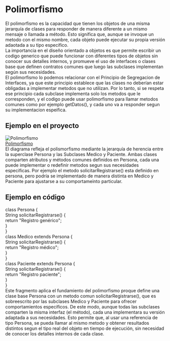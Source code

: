 # Polimorfismo
El polimorfismo es la capacidad que tienen los objetos de una misma jerarquía de clases para responder de manera diferente a un mismo mensaje o llamada a método. Esto significa que, aunque se invoque un metodo con el mismo nombre, cada objeto puede ejecutar su propia versión adaotada a su tipo especifico.  
La importancia en el diseño orientado a objetos es que permite escribir un codigo generico que puede funcionar con diferentes tipos de objetos sin conocer sus detalles internos, y promueve el uso de interfaces o clases base que definen contratos comunes que luego las subclases implementan según sus necesidades.  
El polimorfismo lo podemos relacionar con el Principio de Segregacion de Interfaces, ya que este principio establece que las clases no deberían estar obligadas a implementar metodos que no utilizan. Por lo tanto, si se respeta ese principio cada subclase implementa solo los metodos que le corresponden, y el codigo puede usar polimorfismo para llamar metodos comunes como por ejemplo getDatos(), y cada uno va a responder segun su implementacion espeifica.  

## Ejemplo en el proyecto
![Polimorfismo](https://github.com/user-attachments/assets/ee8329d8-d277-492a-85e3-c6ef043dabef)  
[Polimorfismo](https://drive.google.com/file/d/1ZupmGQaQj-QPIWdUW86MwdrJzMz5d7P2/view?usp=sharing)  
El diagrama refleja el polismorfismo mediante la jerarquía de herencia entre la superclase Persona y las Subclases Medico y Paciente. Ambas clases comparten atributos y métodos comunes definidos en Persona, cada una puede implementar o redefinir metodos segun sus necesidades especificas. Por ejemplo el metodo solicitarRegistrarse() esta definido en persona, pero podría se implementado de manera distinta en Medico y Paciente para ajustarse a su comportameinto particular. 

## Ejemplo en código
class Persona {  
String solicitarRegistrarse() {  
return "Registro genérico";  
}  
}  
class Medico extends Persona {  
String solicitarRegistrarse() {  
return "Registro médico";  
}  
}  
class Paciente extends Persona {  
String solicitarRegistrarse() {  
return "Registro paciente";  
}  
}  
Este fragmento aplica el fundamiento del polimorfismo proque define una clase base Persona con un metodo comun solicitarRegistrarse(), que es sobreescrito por las subclases Medico y Paciente para ofrecer comportamientos especificos. De este modo, aunque todas las subclases comparten la misma interfaz (el método), cada una implementara su versión adaptada a sus necesidades. Esto permite que, al usar una referencia de tipo Persona, se pueda llamar al mismo metodo y obtener resultados distintos segun el tipo real del objeto en tiempo de ejecución, sin necesidad de conocer los detalles internos de cada clase. 
